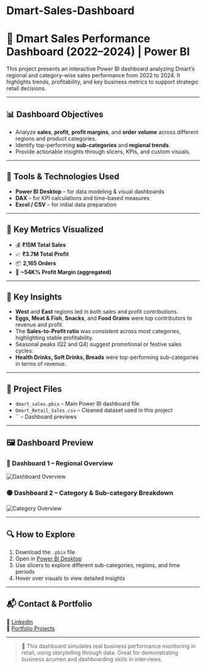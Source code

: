 # Dmart-Sales-Dashboard
# 🛒 Dmart Sales Performance Dashboard (2022–2024) | Power BI

This project presents an interactive Power BI dashboard analyzing Dmart’s regional and category-wise sales performance from 2022 to 2024. It highlights trends, profitability, and key business metrics to support strategic retail decisions.

---

## 📊 Dashboard Objectives

- Analyze **sales**, **profit**, **profit margins**, and **order volume** across different regions and product categories.
- Identify top-performing **sub-categories** and **regional trends**.
- Provide actionable insights through slicers, KPIs, and custom visuals.

---

## 🧰 Tools & Technologies Used

- **Power BI Desktop** – for data modeling & visual dashboards
- **DAX** – for KPI calculations and time-based measures
- **Excel / CSV** – for initial data preparation

---

## 🧾 Key Metrics Visualized

- 💰 **₹15M Total Sales**
- 📈 **₹3.7M Total Profit**
- 📦 **2,165 Orders**
- 🧮 **~54K% Profit Margin (aggregated)**

---

## 📌 Key Insights

- **West** and **East** regions led in both sales and profit contributions.
- **Eggs, Meat & Fish**, **Snacks**, and **Food Grains** were top contributors to revenue and profit.
- The **Sales-to-Profit ratio** was consistent across most categories, highlighting stable profitability.
- Seasonal peaks (Q2 and Q4) suggest promotional or festive sales cycles.
- **Health Drinks, Soft Drinks, Breads** were top-performing sub-categories in terms of revenue.

---

## 📂 Project Files

- `dmart_sales.pbix` – Main Power BI dashboard file
- `Dmart_Retail_Sales.csv` – Cleaned dataset used in this project
- `` – Dashboard previews

---

## 🖼 Dashboard Preview

### 🔷 Dashboard 1 – Regional Overview
![Dashboard Overview](images/dashboard_preview_1.png)

### 🟢 Dashboard 2 – Category & Sub-category Breakdown
![Category Overview](images/dashboard_preview_2.png)

---

## 🔍 How to Explore

1. Download the `.pbix` file
2. Open in [Power BI Desktop](https://powerbi.microsoft.com/en-us/desktop/)
3. Use slicers to explore different sub-categories, regions, and time periods
4. Hover over visuals to view detailed insights

---

## 📬 Contact & Portfolio

🔗 [LinkedIn](www.linkedin.com/in/upendra-b-479a04330)  
📁 [Portfolio Projects](https://github.com/yourusername)

---

> 🚀 This dashboard simulates real business performance monitoring in retail, using storytelling through data. Great for demonstrating business acumen and dashboarding skills in interviews.

